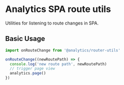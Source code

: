 # Analytics SPA route utils

Utilities for listening to route changes in SPA.

## Basic Usage

```js
import onRouteChange from '@analytics/router-utils'

onRouteChange((newRoutePath) => {
  console.log('new route path', newRoutePath)
  // trigger page view
  analytics.page()
})
```